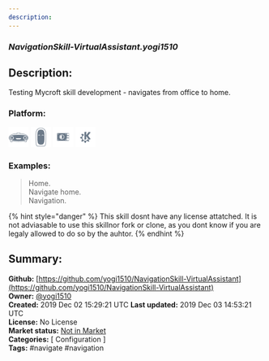 ```yaml
---
description: 
---
```


### _NavigationSkill-VirtualAssistant.yogi1510_  
## Description:  
Testing Mycroft skill development - navigates from office to home.  
  
  
### Platform:  
 ![Mark I](../.gitbook/assets/mark-1-icon.png)  ![Mark II](../.gitbook/assets/mark-2-icon.png)  ![Picroft](../.gitbook/assets/picroft-icon.png)  ![plasmoid](../.gitbook/assets/kde.png)   
### Examples:  
> Home.  
> Navigate home.  
> Navigation.  
  
{% hint style="danger" %}
This skill dosnt have any license attatched. It is not adviasable to use this skillnor fork or clone, as you dont know if you are legaly allowed to do so by the auhtor.
{% endhint %}
  
## Summary:  
**Github:** [https://github.com/yogi1510/NavigationSkill-VirtualAssistant](https://github.com/yogi1510/NavigationSkill-VirtualAssistant)  
**Owner:** [@yogi1510](https://github.com/yogi1510)  
**Created:** 2019 Dec 02 15:29:21 UTC  **Last updated:** 2019 Dec 03 14:53:21 UTC  
**License:** No License  
**Market status:** [Not in Market](https://market.mycroft.ai/skill/)  
**Categories:** [ Configuration ]   
**Tags:** \#navigate \#navigation   
